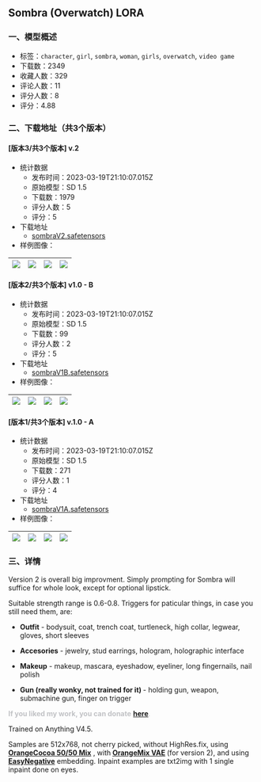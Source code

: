 ## Sombra (Overwatch) LORA
### 一、模型概述

- 标签：`character`, `girl`, `sombra`, `woman`, `girls`, `overwatch`, `video game`
- 下载数：2349
- 收藏人数：329
- 评论人数：11
- 评分人数：8
- 评分：4.88

### 二、下载地址（共3个版本）

#### [版本3/共3个版本] v.2

- 统计数据
  - 发布时间：2023-03-19T21:10:07.015Z
  - 原始模型：SD 1.5
  - 下载数：1979
  - 评分人数：5
  - 评分：5
- 下载地址
  - [sombraV2.safetensors](https://civitai.com/api/download/models/12416)
- 样例图像：

| <img src="https://image.civitai.com/xG1nkqKTMzGDvpLrqFT7WA/3a8b408b-8e34-4718-5e23-29d62f0c1900/width=450/119586.jpeg" /> | <img src="https://image.civitai.com/xG1nkqKTMzGDvpLrqFT7WA/402e6cb1-e38c-45f4-0269-1d14f2e94f00/width=450/119585.jpeg" /> | <img src="https://image.civitai.com/xG1nkqKTMzGDvpLrqFT7WA/692a12b0-04a2-41c2-9c47-62846c982500/width=450/119584.jpeg" /> | <img src="https://image.civitai.com/xG1nkqKTMzGDvpLrqFT7WA/945ff0d2-be07-4c6a-45ef-faf3ad878800/width=450/119583.jpeg" /> |
| ---- | ---- | ---- | ---- |

#### [版本2/共3个版本] v1.0 - B

- 统计数据
  - 发布时间：2023-03-19T21:10:07.015Z
  - 原始模型：SD 1.5
  - 下载数：99
  - 评分人数：2
  - 评分：5
- 下载地址
  - [sombraV1B.safetensors](https://civitai.com/api/download/models/11559)
- 样例图像：

| <img src="https://image.civitai.com/xG1nkqKTMzGDvpLrqFT7WA/b618d63b-352b-4959-1c54-fd58b8e72000/width=450/110710.jpeg" /> | <img src="https://image.civitai.com/xG1nkqKTMzGDvpLrqFT7WA/4757d871-c1ff-49be-9a8d-15681050ca00/width=450/110709.jpeg" /> | <img src="https://image.civitai.com/xG1nkqKTMzGDvpLrqFT7WA/76ab7f4f-8a82-4ede-f2a2-6c67b0708900/width=450/110708.jpeg" /> | <img src="https://image.civitai.com/xG1nkqKTMzGDvpLrqFT7WA/82f4fe52-101e-43d2-b046-43352c014600/width=450/110707.jpeg" /> |
| ---- | ---- | ---- | ---- |

#### [版本1/共3个版本] v.1.0 - A

- 统计数据
  - 发布时间：2023-03-19T21:10:07.015Z
  - 原始模型：SD 1.5
  - 下载数：271
  - 评分人数：1
  - 评分：4
- 下载地址
  - [sombraV1A.safetensors](https://civitai.com/api/download/models/11558)
- 样例图像：

| <img src="https://image.civitai.com/xG1nkqKTMzGDvpLrqFT7WA/d556b20b-c8b0-4cbc-0fd0-632d10b4c000/width=450/110698.jpeg" /> | <img src="https://image.civitai.com/xG1nkqKTMzGDvpLrqFT7WA/2752dea6-ba73-4c2d-db15-43256979d900/width=450/110701.jpeg" /> | <img src="https://image.civitai.com/xG1nkqKTMzGDvpLrqFT7WA/a2734049-22ca-45e6-c70a-394a41bedd00/width=450/110700.jpeg" /> | <img src="https://image.civitai.com/xG1nkqKTMzGDvpLrqFT7WA/8d523268-e1bf-4f22-2f57-7aa6ddd42c00/width=450/110699.jpeg" /> |
| ---- | ---- | ---- | ---- |


### 三、详情
<p>Version 2 is overall big improvment. Simply prompting for Sombra will suffice for whole look, except for optional lipstick.</p><p>Suitable strength range is 0.6-0.8. Triggers for paticular things, in case you still need them, are:</p><ul><li><p><strong>Outfit</strong> - bodysuit, coat, trench coat, turtleneck, high collar, legwear, gloves, short sleeves</p></li><li><p><strong>Accesories</strong> - jewelry, stud earrings, hologram, holographic interface</p></li><li><p><strong>Makeup</strong> - makeup, mascara, eyeshadow, eyeliner, long fingernails, nail polish</p></li><li><p><strong>Gun (really wonky, not trained for it) </strong>- holding gun, weapon, submachine gun, finger on trigger</p></li></ul><p><strong><span style="color:rgb(193, 194, 197)">If you liked my work, you can donate</span></strong><span style="color:rgb(193, 194, 197)"> </span><a target="_blank" rel="ugc" href="https://www.buymeacoffee.com/gertan"><strong>here</strong></a><span style="color:rgb(193, 194, 197)">.</span></p><p>Trained on Anything V4.5.</p><p>Samples are 512x768, not cherry picked, without HighRes.fix, using <a target="_blank" rel="ugc" href="https://civitai.com/models/4355/orangecocoa-5050-mix"><strong>OrangeCocoa 50/50 Mix</strong></a> , with<strong> </strong><a target="_blank" rel="ugc" href="https://huggingface.co/WarriorMama777/OrangeMixs/blob/main/VAEs/orangemix.vae.pt"><strong>OrangeMix VAE</strong></a><strong> </strong>(for version 2), and using <a target="_blank" rel="ugc" href="https://civitai.com/models/7808/easynegative"><strong>EasyNegative</strong></a> embedding. Inpaint examples are txt2img with 1 single inpaint done on eyes.</p>